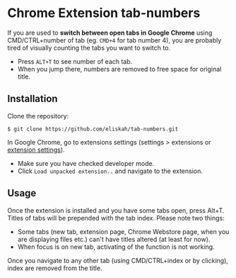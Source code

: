 # Chrome Extension tab-numbers

If you are used to **switch between open tabs in Google Chrome** using CMD/CTRL+number of tab (eg. `CMD+4` for tab number 4), you are probably tired of visually counting the tabs you want to switch to. 

* Press `ALT+T` to see number of each tab.
* When you jump there, numbers are removed to free space for original title.

## Installation

Clone the repository:

    $ git clone https://github.com/eliskah/tab-numbers.git

In Google Chrome, go to extensions settings (settings > extensions or [extension settings](chrome://extensions)).

* Make sure you have checked developer mode.
* Click `Load unpacked extension..` and navigate to the extension.

## Usage

Once the extension is installed and you have some tabs open, press Alt+T. Titles of tabs will be prepended with the tab index. Please note two things:

* Some tabs (new tab, extension page, Chrome Webstore page, when you are displaying files etc.) can't have titles altered (at least for now).
* When focus is on new tab, activating of the function is not working.

Once you navigate to any other tab (using CMD/CTRL+index or by clicking), index are removed from the title.